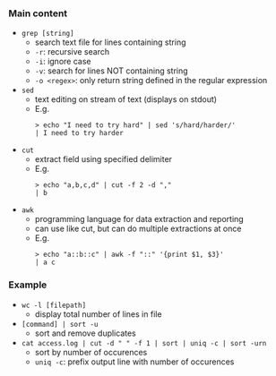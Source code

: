 ### Main content
- `grep [string]`
	- search text file for lines containing string
	- `-r`: recursive search
	- `-i`: ignore case
	- `-v`: search for lines NOT containing string
	- `-o <regex>`: only return string defined in the regular expression
- `sed`
	- text editing on stream of text (displays on stdout)
	- E.g. 
		```
		> echo "I need to try hard" | sed 's/hard/harder/'
		| I need to try harder
		```
- `cut`
	- extract field using specified delimiter
	- E.g.
		```
		> echo "a,b,c,d" | cut -f 2 -d ","
		| b
		```
- `awk`
	- programming language for data extraction and reporting
	- can use like cut, but can do multiple extractions at once
	- E.g.
		```
		> echo "a::b::c" | awk -f "::" '{print $1, $3}'
		| a c
		```
### Example
- `wc -l [filepath]`
	- display total number of lines in file
- `[command] | sort -u`
	- sort and remove duplicates
- `cat access.log | cut -d " " -f 1 | sort | uniq -c | sort -urn`
	- sort by number of occurences
	- `uniq -c`: prefix output line with number of occurences

